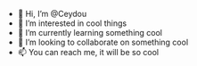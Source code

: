 - 👋 Hi, I’m @Ceydou
- 👀 I’m interested in cool things
- 🌱 I’m currently learning something cool
- 💞️ I’m looking to collaborate on something cool
- 📫 You can reach me, it will be so cool

<!---
Ceydou/Ceydou is a ✨ special ✨ repository because its `README.md` (this file) appears on your GitHub profile.
You can click the Preview link to take a look at your changes.
--->
